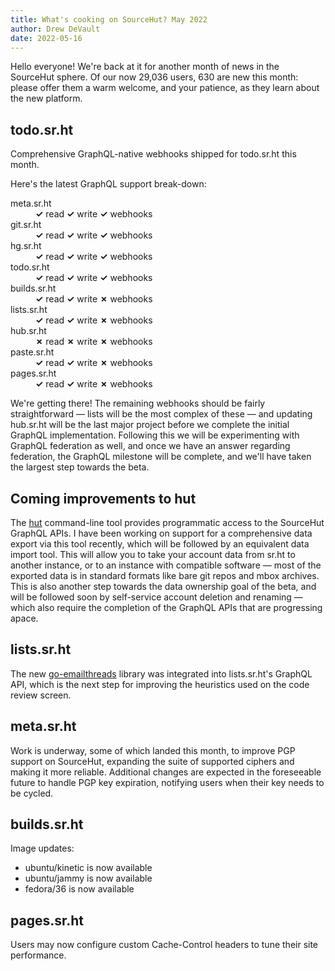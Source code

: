 ```yaml
---
title: What's cooking on SourceHut? May 2022
author: Drew DeVault
date: 2022-05-16
---
```


Hello everyone! We're back at it for another month of news in the SourceHut
sphere. Of our now 29,036 users, 630 are new this month: please offer them a
warm welcome, and your patience, as they learn about the new platform.

## todo.sr.ht

Comprehensive GraphQL-native webhooks shipped for todo.sr.ht this month.

Here's the latest GraphQL support break-down:

<dl>
  <dt>meta.sr.ht</dt>
  <dd><strong class="text-success">✓</strong> read <strong class="text-success">✓</strong> write <strong class="text-success">✓</strong> webhooks</dd>
  <dt>git.sr.ht</dt>
  <dd><strong class="text-success">✓</strong> read <strong class="text-success">✓</strong> write <strong class="text-success">✓</strong> webhooks</dd>
  <dt>hg.sr.ht</dt>
  <dd><strong class="text-success">✓</strong> read <strong class="text-success">✓</strong> write <strong class="text-success">✓</strong> webhooks</dd>
  <dt>todo.sr.ht</dt>
  <dd><strong class="text-success">✓</strong> read <strong class="text-success">✓</strong> write <strong class="text-success">✓</strong> webhooks</dd>
  <dt>builds.sr.ht</dt>
  <dd><strong class="text-success">✓</strong> read <strong class="text-success">✓</strong> write <strong class="text-danger">✗</strong> webhooks</dd>
  <dt>lists.sr.ht</dt>
  <dd><strong class="text-success">✓</strong> read <strong class="text-success">✓</strong> write <strong class="text-danger">✗</strong> webhooks</dd>
  <dt>hub.sr.ht</dt>
  <dd><strong class="text-danger">✗</strong> read <strong class="text-danger">✗</strong> write <strong class="text-danger">✗</strong> webhooks</dd>
  <dt>paste.sr.ht</dt>
  <dd><strong class="text-success">✓</strong> read <strong class="text-success">✓</strong> write <strong class="text-danger">✗</strong> webhooks</dd>
  <dt>pages.sr.ht</dt>
  <dd><strong class="text-success">✓</strong> read <strong class="text-success">✓</strong> write <strong class="text-danger">✗</strong> webhooks</dd>
</dl>

We're getting there! The remaining webhooks should be fairly straightforward
&mdash; lists will be the most complex of these &mdash; and updating hub.sr.ht
will be the last major project before we complete the initial GraphQL
implementation. Following this we will be experimenting with GraphQL federation
as well, and once we have an answer regarding federation, the GraphQL milestone
will be complete, and we'll have taken the largest step towards the beta.

## Coming improvements to hut

The [hut] command-line tool provides programmatic access to the SourceHut
GraphQL APIs. I have been working on support for a comprehensive data export via
this tool recently, which will be followed by an equivalent data import tool.
This will allow you to take your account data from sr.ht to another instance, or
to an instance with compatible software &mdash; most of the exported data is in
standard formats like bare git repos and mbox archives. This is also another
step towards the data ownership goal of the beta, and will be followed soon by
self-service account deletion and renaming &mdash; which also require the
completion of the GraphQL APIs that are progressing apace.

[hut]: https://sr.ht/~emersion/hut

## lists.sr.ht

The new [go-emailthreads] library was integrated into lists.sr.ht's GraphQL API,
which is the next step for improving the heuristics used on the code review
screen.

[go-emailthreads]: https://sr.ht/~emersion/go-emailthreads

## meta.sr.ht

Work is underway, some of which landed this month, to improve PGP support on
SourceHut, expanding the suite of supported ciphers and making it more reliable.
Additional changes are expected in the foreseeable future to handle PGP key
expiration, notifying users when their key needs to be cycled.

## builds.sr.ht

Image updates:

- ubuntu/kinetic is now available
- ubuntu/jammy is now available
- fedora/36 is now available

## pages.sr.ht

Users may now configure custom Cache-Control headers to tune their site
performance.
